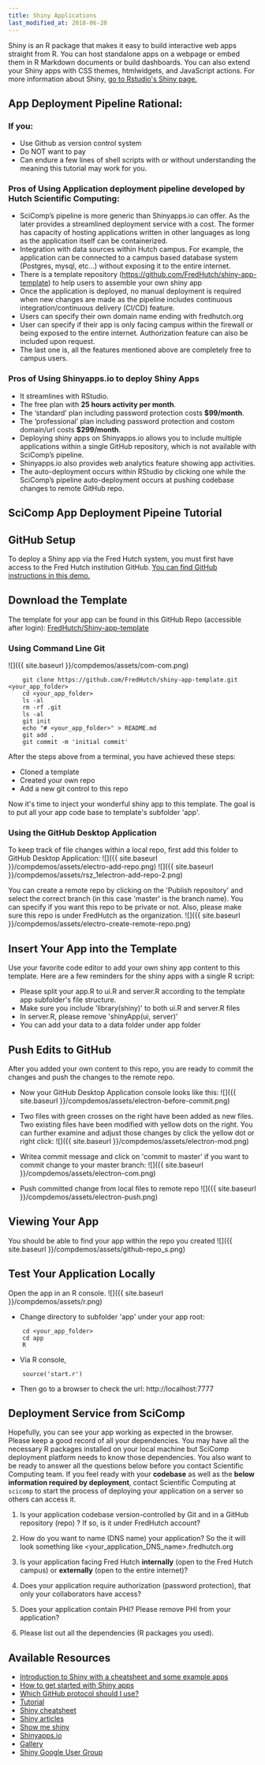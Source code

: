 ```yaml
---
title: Shiny Applications
last_modified_at: 2018-06-20
---
```


Shiny is an R package that makes it easy to build interactive web apps straight from R. You can host standalone apps on a webpage or embed them in R Markdown documents or build dashboards. You can also extend your Shiny apps with CSS themes, htmlwidgets, and JavaScript actions. For more information about Shiny, [go to Rstudio's Shiny page.](https://shiny.rstudio.com)

## App Deployment Pipeline Rational:

### If you:
- Use Github as version control system
- Do NOT want to pay 
- Can endure a few lines of shell scripts with or without understanding the meaning this tutorial may work for you. 


### Pros of Using Application deployment pipeline developed by Hutch Scientific Computing:
- SciComp’s pipeline is more generic than Shinyapps.io can offer. As the later provides a streamlined deployment service with a cost. The former has capacity of hosting applications written in other languages as long as the application itself can be containerized. 
- Integration with data sources within Hutch campus. For example, the application can be connected to a campus based database system (Postgres, mysql, etc…) without exposing it to the entire internet. 
- There is a template repository (https://github.com/FredHutch/shiny-app-template) to help users to assemble your own shiny app
- Once the application is deployed, no manual deployment is required when new changes are made as the pipeline includes continuous integration/continuous delivery (CI/CD) feature. 
- Users can specify their own domain name ending with fredhutch.org
- User can specify if their app is only facing campus within the firewall or being exposed to the entire internet. Authorization feature can also be included upon request. 
- The last one is, all the features mentioned above are completely free to campus users. 


### Pros of Using Shinyapps.io to deploy Shiny Apps
- It streamlines with RStudio. 
- The free plan with **25 hours activity per month**. 
- The ‘standard’ plan including password protection costs **$99/month**.
- The ‘professional’ plan including password protection and costom domain/url costs **$299/month**.
- Deploying shiny apps on Shinyapps.io allows you to include multiple applications within a single GitHub repository, which is not available with SciComp’s pipeline. 
- Shinyapps.io also provides web analytics feature showing app activities. 
- The auto-deployment occurs within RStudio by clicking one while the SciComp’s pipeline auto-deployment occurs at pushing codebase changes to remote GitHub repo. 

## SciComp App Deployment Pipeine Tutorial

## GitHub Setup
To deploy a Shiny app via the Fred Hutch system, you must first have access to the Fred Hutch institution GitHub.  [You can find GitHub instructions in this demo.](https://fredhutch.github.io/wiki/compdemos/comp_github/)

## Download the Template
The template for your app can be found in this GitHub Repo (accessible after login):
[FredHutch/Shiny-app-template](https://github.com/FredHutch/shiny-app-template)

### Using Command Line Git
![]({{ site.baseurl }}/compdemos/assets/com-com.png)
```
    git clone https://github.com/FredHutch/shiny-app-template.git <your_app_folder>
    cd <your_app_folder>
    ls -al
    rm -rf .git
    ls -al
    git init
    echo "# <your_app_folder>" > README.md
    git add .
    git commit -m 'initial commit'
```
After the steps above from a terminal, you have achieved these steps:
- Cloned a template
- Created your own repo
- Add a new git control to this repo

Now it's time to inject your wonderful shiny app to this template. The goal is to put all your app code base to template's subfolder 'app'.  

### Using the GitHub Desktop Application

To keep track of file changes within a local repo, first add this folder to GitHub Desktop Application:
![]({{ site.baseurl }}/compdemos/assets/electro-add-repo.png)
![]({{ site.baseurl }}/compdemos/assets/rsz_1electron-add-repo-2.png)

You can create a remote repo by clicking on the 'Publish repository' and select the correct branch (in this case 'master' is the branch name). You can specify if you want this repo to be private or not. Also, please make sure this repo is under FredHutch as the organization.
![]({{ site.baseurl }}/compdemos/assets/electro-create-remote-repo.png)

## Insert Your App into the Template
Use your favorite code editor to add your own shiny app content to this template.  Here are a few reminders for the shiny apps with a single R script:

- Please split your app.R to ui.R and server.R according to the template app subfolder's file structure.
- Make sure you include 'library(shiny)' to both ui.R and server.R files
- In server.R, please remove 'shinyApp(ui, server)'
- You can add your data to a data folder under app folder

## Push Edits to GitHub
After you added your own content to this repo, you are ready to commit the changes and push the changes to the remote repo.

- Now your GitHub Desktop Application console looks like this:
![]({{ site.baseurl }}/compdemos/assets/electron-before-commit.png)

- Two files with green crosses on the right have been added as new files.
Two existing files have been modified with yellow dots on the right.
You can further examine and adjust those changes by click the yellow dot or right click:
![]({{ site.baseurl }}/compdemos/assets/electron-mod.png)

- Writea commit message and click on 'commit to master' if you want to commit change to your master branch:
![]({{ site.baseurl }}/compdemos/assets/electron-com.png)

- Push committed change from local files to remote repo
![]({{ site.baseurl }}/compdemos/assets/electron-push.png)

## Viewing Your App
You should be able to find your app within the repo you created
![]({{ site.baseurl }}/compdemos/assets/github-repo_s.png)

<!--Please also add topics 'r' and 'shiny'
![](/{{ site.baseurl }}/compdemos/assets/GitHub-add-labels-3.png)-->

## Test Your Application Locally
Open the app in an R console.
![]({{ site.baseurl }}/compdemos/assets/r.png)

- Change directory to subfolder 'app' under your app root:
``` 
    cd <your_app_folder>
    cd app
    R
```
- Via R console, 
``` 
    source('start.r') 
```

- Then go to a browser to check the url: http://localhost:7777



## Deployment Service from SciComp
Hopefully, you can see your app working as expected in the browser. Please keep a good record of all your dependencies. You may have all the necessary R packages installed on your local machine but SciComp deployment platform needs to know those dependencies.  You also want to be ready to answer all the questions below before you contact Scientific Computing team.  If you feel ready with your **codebase** as well as the **below information required by deployment**, contact Scientific Computing at `scicomp` to start the process of deploying your application on a server so others can access it.

1.  Is your application codebase version-controlled by Git and in a GitHub repository (repo) ?  If so, is it under FredHutch account?

2. How do you want to name (DNS name) your application? So the it will look something like <your_application_DNS_name>.fredhutch.org

3. Is your application facing Fred Hutch **internally** (open to the Fred Hutch campus) or **externally** (open to the entire internet)?

4. Does your application require authorization (password protection), that only your collaborators have access?

5. Does your application contain PHI? Please remove PHI from your application?

6. Please list out all the dependencies (R packages you used).


## Available Resources
- [Introduction to Shiny with a cheatsheet and some example apps](http://zevross.com/blog/2016/04/19/r-powered-web-applications-with-shiny-a-tutorial-and-cheat-sheet-with-40-example-apps/)
- [How to get started with Shiny apps](https://shiny.rstudio.com/articles/build.html)
- [Which GitHub protocol should I use?](https://gist.github.com/grawity/4392747)
- [Tutorial](http://shiny.rstudio.com/tutorial/)
- [Shiny cheatsheet](http://shiny.rstudio.com/images/shiny-cheatsheet.pdf)
- [Shiny articles](http://shiny.rstudio.com/articles/)
- [Show me shiny](http://www.showmeshiny.com/)
- [Shinyapps.io](http://www.shinyapps.io/)
- [Gallery](http://shiny.rstudio.com/gallery/google-charts.html)
- [Shiny Google User Group](https://groups.google.com/forum/#!forum/shiny-discuss)
